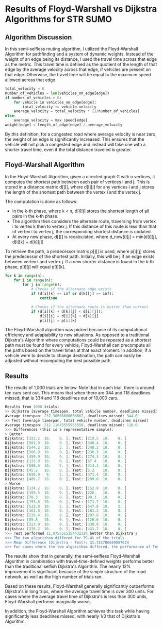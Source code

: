 # Results of Floyd-Warshall vs Dijkstra Algorithms for STR SUMO
## Algorithm Discussion
In this semi-selfless routing algorithm, I utilized the Floyd-Warshall Algorithm for pathfinding and a 
system of dynamic weights. Instead of the weight of an edge being its distance, I used the travel time 
across that edge as the metric. This travel time is defined as the quotient of the length of that edge 
by the average velocity across that edge, if vehicles are present on that edge. Otherwise, the travel 
time will be equal to the maximum speed allowed across that edge.
```python
total_velocity = 0
number_of_vehicles = len(vehicles_on_edge[edge])
if number_of_vehicles > 0:
    for vehicle in vehicles_on_edge[edge]:
        total_velocity += vehicle.velocity
    average_velocity = total_velocity * (1/number_of_vehicles)
else:
    average_velocity = max_speed[edge]
weight[edge] = length_of_edge[edge] / average_velocity
```
By this definition, for a congested road where average velocity is near zero, the weight of an edge is 
significantly increased. This ensures that the vehicle will not pick a congested edge and instead will take 
one with a shorter travel time, even if the total distance traveled is greater.

## Floyd-Warshall Algorithm

In the Floyd-Warshall Algorithm, given a directed graph G with n vertices, it computes the shortest path 
between each pair of vertices i and j. This is stored in a distance matrix d[][], where d[i][j] for any 
vertices i and j stores the length of the shortest path between the vertex i and the vertex j.

The computation is done as follows:
* In the k-th phase, where k < n, d[i][j] stores the shortest length of all pairs in the k-th phase.
* The algorithm then considers the alternate route, traversing from vertex i to vertex k then to vertex j. 
  If this distance of this route is less than that of vertex i to vertex j, the corresponding shortest
  distance is updated.
* At every new phase, d[][] is recalculated, where d_new[i][j] = min(d[i][j], d[i][k] + d[k][j])

To retrieve the path, a predecessor matrix p[][] is used, where p[i][j] stores the predecessor 
of the shortest path. Initially, this will be j if an edge exists between vertex i and vertex j. If 
a new shorter distance is found in the k-th phase, p[i][j] will equal p[i][k].

```python
for k in range(n):
    for i in range(n):
        for j in range(n):
            # Checks if the alternate edge exists
            if (d[i][k] == inf or d[k][j] == inf):
                continue

            # Checks if the alternate route is better than current
            if (d[i][k] + d[k][j] < d[i][j]):
                d[i][j] = d[i][k] + d[k][j]
                p[i][j] = p[i][k]
```
The Floyd-Warshall algorithm was picked because of its computational efficiency and adaptability to new 
situations. As opposed to a traditional Dijkstra's Algorithm where computations could be repeated as a 
shortest path must be found for every vehicle, Floyd-Warshall can precompute all the paths based on the 
travel times at that exact moment. In addition, if a vehicle were to decide to change destination, the path 
can easily be adjusted without recomputing the best possible path.

## Results
The results of 1,000 trials are below. Note that in each trial, there is around ten cars sent out. 
This means that when there are 344 and 118 deadlines missed, that is 334 and 118 deadlines out of 
10,000 cars.
```php
Results from 1000 trials:
>> Dijkstra [average timespan, total vehicle number, deadlines missed]
Average timespan: 237.30666666666667, deadlines missed: 344.0
>> Test [average timespan, total vehicle number, deadlines missed]
Average timespan: 212.11645555555558, deadlines missed: 118.0
>>> Differences (this is a representative sample):
> Better
Dijkstra: [323.2  10.    0. ], Test: [219.5  10.    0. ]
Dijkstra: [501.9  10.    0. ], Test: [340.4  10.    0. ]
Dijkstra: [544.2  10.    3. ], Test: [348.2  10.    0. ]
Dijkstra: [306.9  10.    0. ], Test: [230.3  10.    0. ]
Dijkstra: [459.9  10.    0. ], Test: [274.3  10.    0. ]
Dijkstra: [122.8  10.    0. ], Test: [67.4   10.    0. ]
Dijkstra: [588.6  10.    2. ], Test: [314.1  10.    0. ]
Dijkstra: [45.2   10.    0. ], Test: [6.2    10.    0. ]
Dijkstra: [658.0   9.    2. ], Test: [371.4  10.    0. ]
Dijkstra: [485.7  10.    0. ], Test: [299.0  10.    0. ]
> Worse
Dijkstra: [134.2  10.    0. ], Test: [152.9  10.    0. ]
Dijkstra: [193.5  10.    0. ], Test: [220.   10.    0. ]
Dijkstra: [78.3   10.    0. ], Test: [99.3   10.    0. ]
Dijkstra: [153.6  10.    0. ], Test: [171.7  10.    0. ]
Dijkstra: [532.8  10.    2. ], Test: [547.8  10.    2. ]
Dijkstra: [161.8  10.    0. ], Test: [181.2  10.    0. ]
Dijkstra: [229.4  10.    0. ], Test: [287.8  10.    0. ]
Dijkstra: [85.8   10.    0. ], Test: [126.6  10.    0. ]
Dijkstra: [323.9  10.    0. ], Test: [338.9  10.    0. ]
Dijkstra: [376.2  10.    0. ], Test: [431.7  10.    0. ]
>>> Test performed 11.875651535443232% better than Dijkstra's
>>> The two algorithsm differed for 79.4% of the trials
>>> Mean Difference (Dijkstra - Test): 31.725706689057024
>>> For cases where the two algorithsm differed, the performance of Test is 113.48722799185249% that of Dijkstra

```
The results show that in generally, the semi-selfless Floyd-Warshall Algorithm in combination 
with travel-time-defined weights performs better than the traditional selfish Dijkstra's Algorithm. The 
nearly 12% improvement is significant because of the simple structure of the road network, as well as the 
high number of trials ran.

Based on these results, Floyd-Warshall generally significantly outperforms Dijkstra's in long trips, 
where the average travel time is over 300 units. For cases where the average travel time of Dijkstra's is 
less than 300 units, Floyd-Warshall performs marginally worse.

In addition, the Floyd-Warshall Algorithm achieves this task while having significantly less deadlines 
missed, with nearly 1/3 that of Dijkstra's Algorithm.
